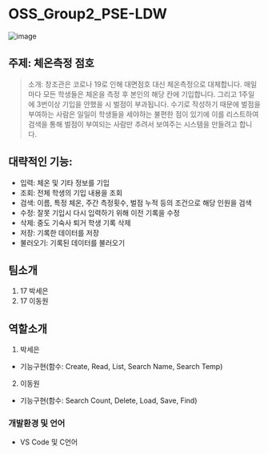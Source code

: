 # OSS_Group2_PSE-LDW

![image](https://user-images.githubusercontent.com/37777412/166202332-e8e8273a-5181-4f68-9474-172a5e8b1747.png)


## 주제: 체온측정 점호
>소개: 창조관은 코로나 19로 인해 대면점호 대신 체온측정으로 대체합니다. 매일마다 모든 학생들은 체온을 측정 후 본인의 해당 칸에 기입합니다. 그리고 1주일에 3번이상 기입을 안했을 시 벌점이 부과됩니다. 수기로 작성하기 때문에 벌점을 부여하는 사람은 일일이 학생들을 세야하는 불편한 점이 있기에 이를 리스트하여 검색을 통해 벌점이 부여되는 사람만 추려서 보여주는 시스템을 만들려고 합니다.

## 대략적인 기능:
- 입력: 체온 및 기타 정보를 기입
- 조회: 전체 학생의 기입 내용을 조회
- 검색: 이름, 특정 체온, 주간 측정횟수, 벌점 누적 등의 조건으로 해당 인원을 검색
- 수정: 잘못 기입시 다시 입력하기 위해 이전 기록을 수정
- 삭제: 중도 기숙사 퇴거 학생 기록 삭제
- 저장: 기록한 데이터를 저장
- 불러오기: 기록된 데이터를 불러오기


## 팀소개 

1. 17 박세은
2. 17 이동원

## 역할소개
1. 박세은
- 기능구현(함수: Create, Read, List, Search Name, Search Temp)

2. 이동원
- 기능구현(함수: Search Count, Delete, Load, Save, Find)


### 개발환경 및 언어
- VS Code 및 C언어





